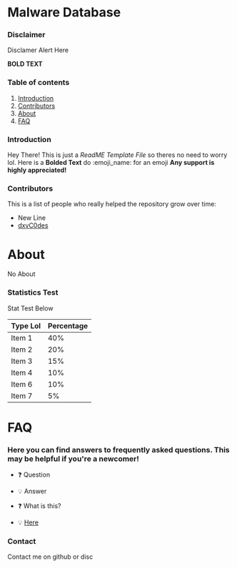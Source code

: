 # Malware Database
### Disclaimer
Disclamer Alert Here

**BOLD TEXT**

### Table of contents
1. [Introduction](#introduction)
2. [Contributors](#contributors)
3. [About](#about)
4. [FAQ](#faq)

### Introduction
Hey There! This is just a *ReadME Template File* so theres no need to worry lol. Here is a **Bolded Text** do :emoji_name: for an emoji
**Any support is highly appreciated!**

### Contributors
This is a list of people who really helped the repository grow over time:
* New Line
* [dxvC0des](https://github.com/dxvC0des)

# About
No About


### Statistics Test
Stat Test Below

Type Lol | Percentage
------------ | -------------
Item 1 | 40%
Item 2 | 20%
Item 3 | 15%
Item 4 | 10%
Item 6 | 10%
Item 7 | 5%

# FAQ

### Here you can find answers to frequently asked questions. This may be helpful if you're a newcomer!
* ❓ Question
* 💡 Answer

* ❓ What is this?
* 💡 [Here](#Introduction)


### Contact
Contact me on github or disc

